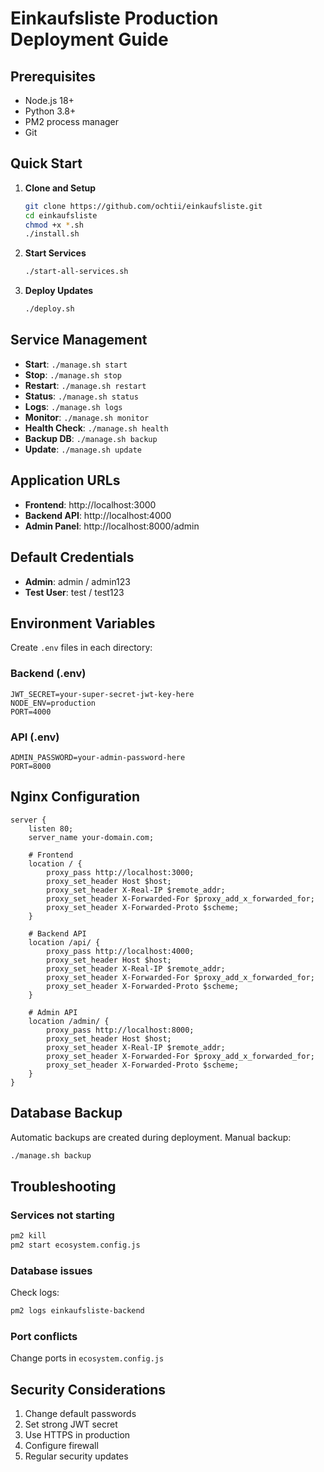 # Einkaufsliste Production Deployment Guide

## Prerequisites

- Node.js 18+
- Python 3.8+
- PM2 process manager
- Git

## Quick Start

1. **Clone and Setup**

   ```bash
   git clone https://github.com/ochtii/einkaufsliste.git
   cd einkaufsliste
   chmod +x *.sh
   ./install.sh
   ```

2. **Start Services**

   ```bash
   ./start-all-services.sh
   ```

3. **Deploy Updates**
   ```bash
   ./deploy.sh
   ```

## Service Management

- **Start**: `./manage.sh start`
- **Stop**: `./manage.sh stop`
- **Restart**: `./manage.sh restart`
- **Status**: `./manage.sh status`
- **Logs**: `./manage.sh logs`
- **Monitor**: `./manage.sh monitor`
- **Health Check**: `./manage.sh health`
- **Backup DB**: `./manage.sh backup`
- **Update**: `./manage.sh update`

## Application URLs

- **Frontend**: http://localhost:3000
- **Backend API**: http://localhost:4000
- **Admin Panel**: http://localhost:8000/admin

## Default Credentials

- **Admin**: admin / admin123
- **Test User**: test / test123

## Environment Variables

Create `.env` files in each directory:

### Backend (.env)

```
JWT_SECRET=your-super-secret-jwt-key-here
NODE_ENV=production
PORT=4000
```

### API (.env)

```
ADMIN_PASSWORD=your-admin-password-here
PORT=8000
```

## Nginx Configuration

```nginx
server {
    listen 80;
    server_name your-domain.com;

    # Frontend
    location / {
        proxy_pass http://localhost:3000;
        proxy_set_header Host $host;
        proxy_set_header X-Real-IP $remote_addr;
        proxy_set_header X-Forwarded-For $proxy_add_x_forwarded_for;
        proxy_set_header X-Forwarded-Proto $scheme;
    }

    # Backend API
    location /api/ {
        proxy_pass http://localhost:4000;
        proxy_set_header Host $host;
        proxy_set_header X-Real-IP $remote_addr;
        proxy_set_header X-Forwarded-For $proxy_add_x_forwarded_for;
        proxy_set_header X-Forwarded-Proto $scheme;
    }

    # Admin API
    location /admin/ {
        proxy_pass http://localhost:8000;
        proxy_set_header Host $host;
        proxy_set_header X-Real-IP $remote_addr;
        proxy_set_header X-Forwarded-For $proxy_add_x_forwarded_for;
        proxy_set_header X-Forwarded-Proto $scheme;
    }
}
```

## Database Backup

Automatic backups are created during deployment. Manual backup:

```bash
./manage.sh backup
```

## Troubleshooting

### Services not starting

```bash
pm2 kill
pm2 start ecosystem.config.js
```

### Database issues

Check logs:

```bash
pm2 logs einkaufsliste-backend
```

### Port conflicts

Change ports in `ecosystem.config.js`

## Security Considerations

1. Change default passwords
2. Set strong JWT secret
3. Use HTTPS in production
4. Configure firewall
5. Regular security updates
